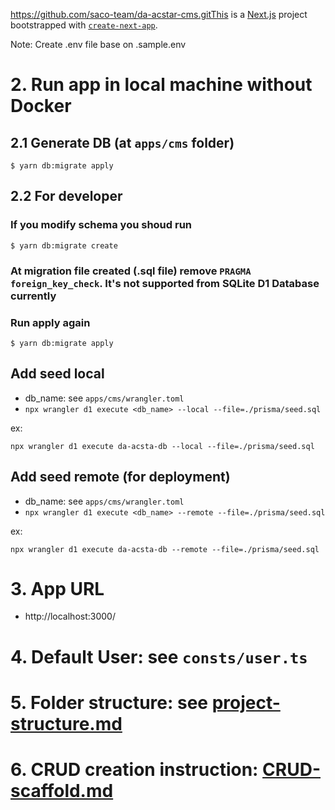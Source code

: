 https://github.com/saco-team/da-acstar-cms.gitThis is a [Next.js](https://nextjs.org/) project bootstrapped with [`create-next-app`](https://github.com/vercel/next.js/tree/canary/packages/create-next-app).

Note: Create .env file base on .sample.env

# 2. Run app in local machine without Docker

## 2.1 Generate DB (at `apps/cms` folder)

`$ yarn db:migrate apply`

## 2.2 For developer
### If you modify schema you shoud run

`$ yarn db:migrate create`

### At migration file created (.sql file) remove `PRAGMA foreign_key_check`. It's not supported from SQLite D1 Database currently

### Run apply again
`$ yarn db:migrate apply`


## Add seed local

- db_name: see `apps/cms/wrangler.toml`
- `npx wrangler d1 execute <db_name> --local --file=./prisma/seed.sql `

ex: 

`npx wrangler d1 execute da-acsta-db --local --file=./prisma/seed.sql`

## Add seed remote (for deployment)

- db_name: see `apps/cms/wrangler.toml`
- `npx wrangler d1 execute <db_name> --remote --file=./prisma/seed.sql `

ex: 

`npx wrangler d1 execute da-acsta-db --remote --file=./prisma/seed.sql`

# 3. App URL

- http://localhost:3000/

# 4. Default User: see `consts/user.ts`

# 5. Folder structure: see [project-structure.md](docs/project-structure.md)

# 6. CRUD creation instruction: [CRUD-scaffold.md](docs/CRUD-scaffold.md)
